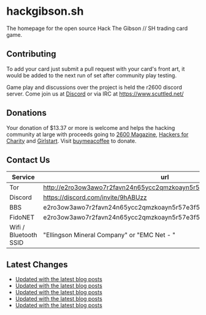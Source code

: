# hackgibson.sh
The homepage for the open source Hack The Gibson // SH trading card game.


## Contributing

To add your card just submit a pull request with your card's front art, it would be added to the next run of set after community play testing.

Game play and discussions over the project is held the r2600 discord server. Come join us at [Discord](https://discord.com/invite/9hABUzz) or via IRC at https://www.scuttled.net/


## Donations

Your donation of $13.37 or more is welcome and helps the hacking community at large with proceeds going to [2600 Magazine](https://2600.com/), [Hackers for Charity](https://hackersforcharity.org) and [Girlstart](https://girlstart.org).  Visit [buymeacoffee](https://www.buymeacoffee.com/hackgibson.sh) to donate.


## Contact Us

Service | url
-|-
Tor | http://e2ro3ow3awo7r2favn24n65ycc2qmzkoayn5r57e3f56nvjwdcgg32ad.onion
Discord | https://discord.com/invite/9hABUzz
BBS | e2ro3ow3awo7r2favn24n65ycc2qmzkoayn5r57e3f56nvjwdcgg32ad.onion:23
FidoNET | e2ro3ow3awo7r2favn24n65ycc2qmzkoayn5r57e3f56nvjwdcgg32ad.onion:24554
Wifi / Bluetooth SSID | "Ellingson Mineral Company" or "EMC Net - <fidonet address>"

## Latest Changes
<!-- BLOG-POST-LIST:START -->
- [Updated with the latest blog posts](https://github.com/DFW2600/hackgibson.sh/commit/a0a69069f987d8520056ed800ae0570cde26e91b)
- [Updated with the latest blog posts](https://github.com/DFW2600/hackgibson.sh/commit/70e9ad049ff8a1fbd5b08229fee8f84a5be76765)
- [Updated with the latest blog posts](https://github.com/DFW2600/hackgibson.sh/commit/77f237a2bc7c9b32ea96eafc303116442376eb76)
- [Updated with the latest blog posts](https://github.com/DFW2600/hackgibson.sh/commit/3940de8d1f154cd34c29be27a18305e7eef28afc)
- [Updated with the latest blog posts](https://github.com/DFW2600/hackgibson.sh/commit/02fdea02cf8997c3e7f83a20b9cff83fd684e4a9)
<!-- BLOG-POST-LIST:END -->
